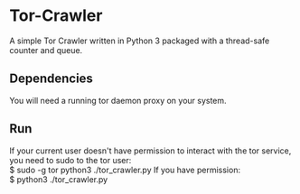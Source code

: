 # Tor-Crawler
A simple Tor Crawler written in Python 3 packaged with a thread-safe counter and queue.

## Dependencies
You will need a running tor daemon proxy on your system.

## Run
If your current user doesn't have permission to interact with the tor service, you need to sudo to the tor user:\
  $ sudo -g tor python3 ./tor_crawler.py
If you have permission:\
  $ python3 ./tor_crawler.py
